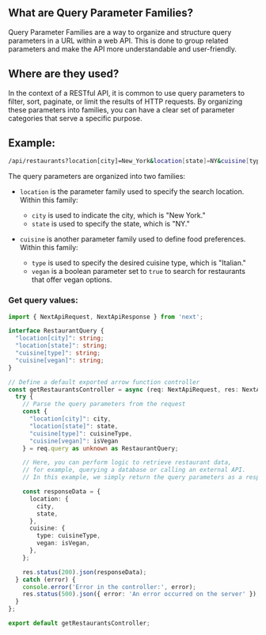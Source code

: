 ## What are Query Parameter Families?

Query Parameter Families are a way to organize and structure query parameters in a URL within a web API. This is done to group related parameters and make the API more understandable and user-friendly.

## Where are they used?

In the context of a RESTful API, it is common to use query parameters to filter, sort, paginate, or limit the results of HTTP requests. By organizing these parameters into families, you can have a clear set of parameter categories that serve a specific purpose.

## Example:

```bash
/api/restaurants?location[city]=New_York&location[state]=NY&cuisine[type]=Italian&cuisine[vegan]=true
```

The query parameters are organized into two families:

- `location` is the parameter family used to specify the search location. Within this family:
  - `city` is used to indicate the city, which is "New York."
  - `state` is used to specify the state, which is "NY."

- `cuisine` is another parameter family used to define food preferences. Within this family:
  - `type` is used to specify the desired cuisine type, which is "Italian."
  - `vegan` is a boolean parameter set to `true` to search for restaurants that offer vegan options.

### Get query values:

```typescript
import { NextApiRequest, NextApiResponse } from 'next';

interface RestaurantQuery {
  "location[city]": string;
  "location[state]": string;
  "cuisine[type]": string;
  "cuisine[vegan]": string;
}

// Define a default exported arrow function controller
const getRestaurantsController = async (req: NextApiRequest, res: NextApiResponse) => {
  try {
    // Parse the query parameters from the request
    const { 
      "location[city]": city, 
      "location[state]": state, 
      "cuisine[type]": cuisineType, 
      "cuisine[vegan]": isVegan 
    } = req.query as unknown as RestaurantQuery;

    // Here, you can perform logic to retrieve restaurant data,
    // for example, querying a database or calling an external API.
    // In this example, we simply return the query parameters as a response.

    const responseData = {
      location: {
        city,
        state,
      },
      cuisine: {
        type: cuisineType,
        vegan: isVegan,
      },
    };

    res.status(200).json(responseData);
  } catch (error) {
    console.error('Error in the controller:', error);
    res.status(500).json({ error: 'An error occurred on the server' });
  }
};

export default getRestaurantsController;
```